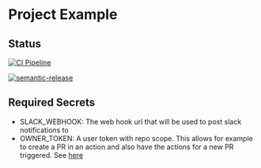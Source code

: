 # Project Example

## Status

[![CI Pipeline](https://github.com/dogmatic69/awesome-project/workflows/Awesome%20Project%20CI/badge.svg)](https://github.com/dogmatic69/awesome-project)

[![semantic-release](https://img.shields.io/badge/%20%20%F0%9F%93%A6%F0%9F%9A%80-semantic--release-e10079.svg)](https://github.com/semantic-release/semantic-release)


## Required Secrets

- SLACK_WEBHOOK: The web hook url that will be used to post slack notifications to
- OWNER_TOKEN: A user token with repo scope. This allows for example to create a PR in an action and also have the actions for a new PR triggered. See [here](https://github.com/peter-evans/create-pull-request/issues/48)